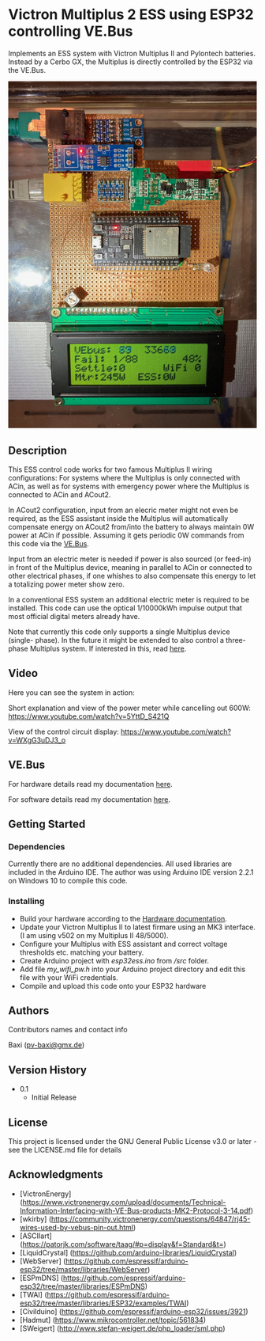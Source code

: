 # Victron Multiplus 2 ESS using ESP32 controlling VE.Bus

Implements an ESS system with Victron Multiplus II and Pylontech batteries.
Instead by a Cerbo GX, the Multiplus is directly controlled by the ESP32 via
the VE.Bus.

![ESP32ESS hardware photo](docs/esp32ess_control_board.jpg)

## Description

This ESS control code works for two famous Multiplus II wiring configurations:
For systems where the Multiplus is only connected with ACin, as well as for
systems with emergency power where the Multiplus is connected to ACin and
ACout2.

In ACout2 configuration, input from an elecric meter might not even be
required, as the ESS assistant inside the Multiplus will automatically
compensate energy on ACout2 from/into the battery to always maintain 0W power
at ACin if possible. Assuming it gets periodic 0W commands from this code via
the [VE.Bus](#vebus).

Input from an electric meter is needed if power is also sourced (or feed-in)
in front of the Multiplus device, meaning in parallel to ACin or connected to
other electrical phases, if one whishes to also compensate this energy to let
a totalizing power meter show zero.

In a conventional ESS system an additional electric meter is required to be
installed. This code can use the optical 1/10000kWh impulse output that most
official digital meters already have.

Note that currently this code only supports a single Multiplus device (single-
phase). In the future it might be extended to also control a three-phase
Multiplus system. If interested in this, read [here](docs/README.md#improvements).

## Video

Here you can see the system in action:

Short explanation and view of the power meter while cancelling out 600W:
https://www.youtube.com/watch?v=5YttD_S421Q

View of the control circuit display:
https://www.youtube.com/watch?v=WXgG3uDJ3_o

## VE.Bus

For hardware details read my documentation [here](docs/README.md#max485-converter-for-vebus).

For software details read my documentation [here](docs/README.md#vebus).

## Getting Started

### Dependencies

Currently there are no additional dependencies. All used libraries are
included in the Arduino IDE. The author was using Arduino IDE version 2.2.1 on
Windows 10 to compile this code.

### Installing

* Build your hardware according to the [Hardware documentation](docs/README.md#hardware).
* Update your Victron Multiplus II to latest firmare using an MK3 interface. (I am using v502 on my Multiplus II 48/5000).
* Configure your Multiplus with ESS assistant and correct voltage thresholds etc. matching your battery.
* Create Arduino project with _esp32ess.ino_ from _/src_ folder.
* Add file _my_wifi_pw.h_ into your Arduino project directory and edit this file with your WiFi credentials.
* Compile and upload this code onto your ESP32 hardware

## Authors

Contributors names and contact info

Baxi (pv-baxi@gmx.de)

## Version History

* 0.1
    * Initial Release

## License

This project is licensed under the GNU General Public License v3.0 or later - see the LICENSE.md file for details

## Acknowledgments

* [VictronEnergy] (https://www.victronenergy.com/upload/documents/Technical-Information-Interfacing-with-VE-Bus-products-MK2-Protocol-3-14.pdf)
* [wkirby] (https://community.victronenergy.com/questions/64847/rj45-wires-used-by-vebus-pin-out.html)
* [ASCIIart] (https://patorjk.com/software/taag/#p=display&f=Standard&t=)
* [LiquidCrystal] (https://github.com/arduino-libraries/LiquidCrystal)
* [WebServer] (https://github.com/espressif/arduino-esp32/tree/master/libraries/WebServer)
* [ESPmDNS] (https://github.com/espressif/arduino-esp32/tree/master/libraries/ESPmDNS)
* [TWAI] (https://github.com/espressif/arduino-esp32/tree/master/libraries/ESP32/examples/TWAI)
* [Civilduino] (https://github.com/espressif/arduino-esp32/issues/3921)
* [Hadmut] (https://www.mikrocontroller.net/topic/561834)
* [SWeigert] (http://www.stefan-weigert.de/php_loader/sml.php)

